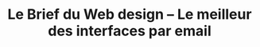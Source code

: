 ---
layout: brief-emails_index
title: Le Brief du Web design – Le meilleur des interfaces par email
description: Collection d'articles, d'inspirations, d'outils &amp; de ressources pour les designers et développeurs, livrée par email presque chaque jour.
intro: Collection d'articles, d'inspirations, d'outils &amp; de ressources pour les designers et développeurs, livrée par email presque chaque jour.
text-twtr : Le Brief – Le meilleur des interfaces, livré par email presque chaque jour.
permalink: /le-brief-du-magazine-du-webdesign/ 
---